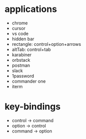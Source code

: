 # applications
- chrome
- cursor
- vs code
- hidden bar
- rectangle: control+option+arrows
- altTab: control+tab
- karabiner
- orbstack
- postman
- slack
- 1password
- commander one
- iterm

# key-bindings
- control -> command
- option -> control
- command -> option
